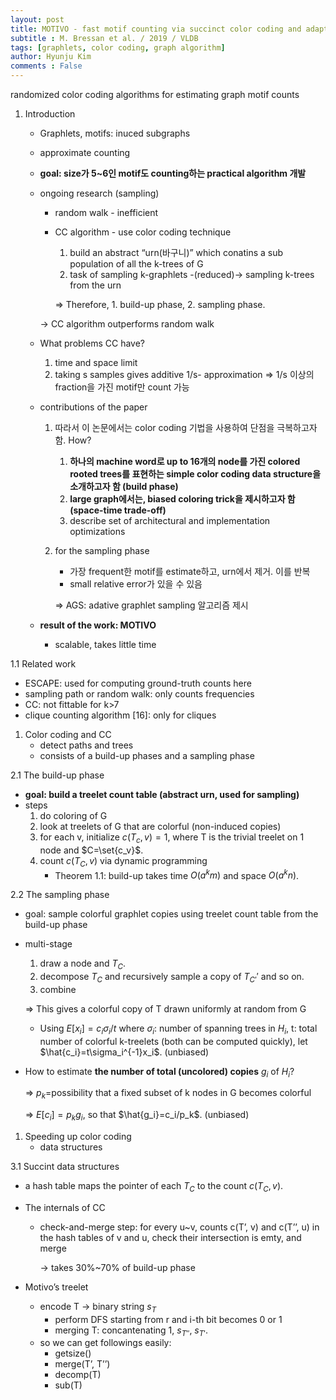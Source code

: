 ```yaml
---
layout: post
title: MOTIVO - fast motif counting via succinct color coding and adaptive sampling
subtitle : M. Bressan et al. / 2019 / VLDB
tags: [graphlets, color coding, graph algorithm]
author: Hyunju Kim
comments : False
---
```


randomized color coding algorithms for estimating graph motif counts

1. Introduction
    - Graphlets, motifs: inuced subgraphs
    - approximate counting
    - **goal: size가 5~6인 motif도 counting하는 practical algorithm 개발**
    - ongoing research (sampling)
        - random walk - inefficient
        - CC algorithm - use color coding technique
            1. build an abstract “urn(바구니)” which conatins a sub population of all the k-trees of G
            2. task of sampling k-graphlets -(reduced)→ sampling k-trees from the urn
            
            ⇒ Therefore, 1. build-up phase, 2. sampling phase.
            
        
        → CC algorithm outperforms random walk
        
    - What problems CC have?
        1. time and space limit
        2. taking s samples gives additive 1/s- approximation ⇒ 1/s 이상의 fraction을 가진 motif만 count 가능
    - contributions of the paper
        1.  따라서 이 논문에서는 color coding 기법을 사용하여 단점을 극복하고자 함. How?
            1. **하나의 machine word로 up to 16개의 node를 가진 colored rooted trees를 표현하는 simple color coding data structure을 소개하고자 함 (build phase)**
            2. **large graph에서는, biased coloring trick을 제시하고자 함 (space-time trade-off)**
            3. describe set of architectural and implementation optimizations
        2. for the sampling phase
            - 가장 frequent한 motif를 estimate하고, urn에서 제거. 이를 반복
            - small relative error가 있을 수 있음
            
            ⇒ AGS: adative graphlet sampling 알고리즘 제시
            
    - **result of the work: MOTIVO**
        - scalable, takes little time
        

1.1 Related work

- ESCAPE: used for computing ground-truth counts here
- sampling path or random walk: only counts frequencies
- CC: not fittable for k>7
- clique counting algorithm [16]: only for cliques

1. Color coding and CC
    - detect paths and trees
    - consists of a build-up phases and a sampling phase
    

2.1 The build-up phase

- **goal: build a treelet count table (abstract urn, used for sampling)**
- steps
    1. do coloring of G
    2. look at treelets of G that are colorful (non-induced copies)
    3. for each v, initialize $c(T_c, v)=1$, where T is the trivial treelet on 1 node and $C=\set{c_v}$. 
    4. count $c(T_C, v)$ via dynamic programming
        - Theorem 1.1: build-up takes time $O(a^k m)$ and space $O(a^kn)$.

2.2 The sampling phase

- goal: sample colorful graphlet copies using treelet count table from the build-up phase
- multi-stage
    1. draw a node and $T_C$.
    2. decompose $T_C$ and recursively sample a copy of $T_{C'}'$ and so on.
    3. combine
    
    ⇒ This gives a colorful copy of T drawn uniformly at random from G
    
    - Using $E[x_i]=c_i\sigma_i/t$ where $\sigma_i$: number of spanning trees in $H_i$, t: total number of colorful k-treelets (both can be computed quickly), let $\hat{c_i}=t\sigma_i^{-1}x_i$. (unbiased)
- How to estimate **the number of total (uncolored) copies** $g_i$ of $H_i$?
    
    ⇒ $p_k$=possibility that a fixed subset of k nodes in G becomes colorful
    
    ⇒ $E[c_i]=p_kg_i$, so that $\hat{g_i}=c_i/p_k$. (unbiased)
    
1. Speeding up color coding
    - data structures
    

3.1 Succint data structures

- a hash table maps the pointer of each $T_C$ to the count $c(T_C, v)$.
- The internals of CC
    - check-and-merge step: for every u~v, counts c(T’, v) and c(T’’, u) in the hash tables of v and u, check their intersection is emty, and merge
        
        → takes 30%~70% of build-up phase
        
- Motivo’s treelet
    - encode T → binary string $s_T$
        - perform DFS starting from r and i-th bit becomes 0 or 1
        - merging T: concantenating 1, $s_{T''}$, $s_{T'}$.
    - so we can get followings easily:
        - getsize()
        - merge(T’, T’’)
        - decomp(T)
        - sub(T)